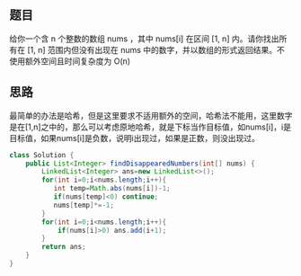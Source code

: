 ## 题目

给你一个含 n 个整数的数组 nums ，其中 nums[i] 在区间 [1, n] 内。请你找出所有在 [1, n] 范围内但没有出现在 nums 中的数字，并以数组的形式返回结果。不使用额外空间且时间复杂度为 O(n)

## 思路

最简单的办法是哈希，但是这里要求不适用额外的空间，哈希法不能用，这里数字是在[1,n]之中的，那么可以考虑原地哈希，就是下标当作目标值，如nums[i]，i是目标值，如果nums[i]是负数，说明i出现过，如果是正数，则没出现过。

```java
class Solution {
    public List<Integer> findDisappearedNumbers(int[] nums) {
        LinkedList<Integer> ans=new LinkedList<>();
        for(int i=0;i<nums.length;i++){
           int temp=Math.abs(nums[i])-1;
           if(nums[temp]<0) continue;
           nums[temp]*=-1;
        }
        for(int i=0;i<nums.length;i++){
            if(nums[i]>0) ans.add(i+1);
        }
        return ans;
    }
}
```

